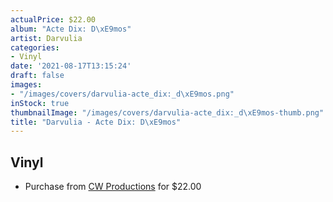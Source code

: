 ```yaml
---
actualPrice: $22.00
album: "Acte Dix: D\xE9mos"
artist: Darvulia
categories:
- Vinyl
date: '2021-08-17T13:15:24'
draft: false
images:
- "/images/covers/darvulia-acte_dix:_d\xE9mos.png"
inStock: true
thumbnailImage: "/images/covers/darvulia-acte_dix:_d\xE9mos-thumb.png"
title: "Darvulia - Acte Dix: D\xE9mos"
---
```


## Vinyl
* Purchase from [CW Productions](https://shop.cwproductions.net/products/darvulia-acte-dix-demos-lp) for $22.00
